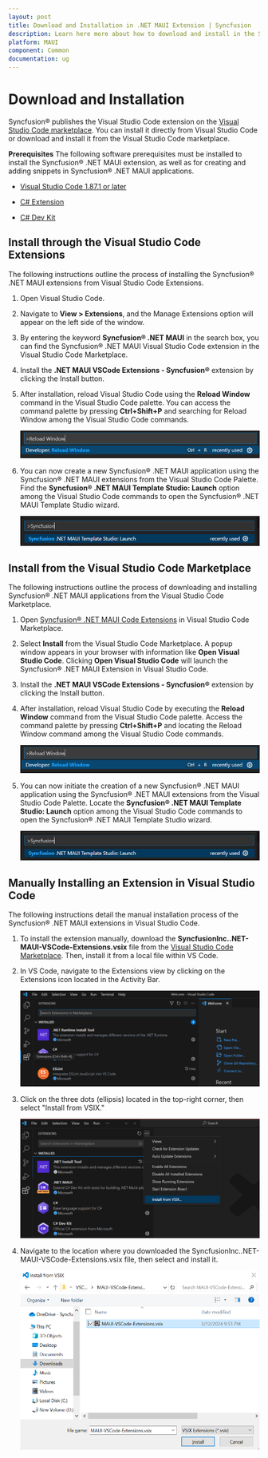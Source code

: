 ```yaml
---
layout: post
title: Download and Installation in .NET MAUI Extension | Syncfusion
description: Learn here more about how to download and install in the Syncfusion .NET MAUI Extension for Visual Studio Code and much more.
platform: MAUI
component: Common
documentation: ug
---
```


# Download and Installation
Syncfusion® publishes the Visual Studio Code extension on the [Visual Studio Code marketplace](https://marketplace.visualstudio.com/items?itemName=SyncfusionInc.MAUI-VSCode-Extensions). You can install it directly from Visual Studio Code or download and install it from the Visual Studio Code marketplace.

**Prerequisites**
The following software prerequisites must be installed to install the Syncfusion® .NET MAUI extension, as well as for creating and adding snippets in Syncfusion® .NET MAUI applications.

* [Visual Studio Code 1.87.1 or later](https://code.visualstudio.com/download)

* [C# Extension ](https://marketplace.visualstudio.com/items?itemName=ms-dotnettools.csharp) 

* [C# Dev Kit](https://marketplace.visualstudio.com/items?itemName=ms-dotnettools.csdevkit)

## Install through the Visual Studio Code Extensions
The following instructions outline the process of installing the Syncfusion® .NET MAUI extensions from Visual Studio Code Extensions.

1.	Open Visual Studio Code.

2.	Navigate to **View > Extensions**, and the Manage Extensions option will appear on the left side of the window.

3.	By entering the keyword **Syncfusion® .NET MAUI** in the search box, you can find the Syncfusion® .NET MAUI Visual Studio Code extension in the Visual Studio Code Marketplace.

4.	Install the **.NET MAUI VSCode Extensions - Syncfusion®** extension by clicking the Install button.

5.	After installation, reload Visual Studio Code using the **Reload Window** command in the Visual Studio Code palette. You can access the command palette by pressing **Ctrl+Shift+P** and searching for Reload Window among the Visual Studio Code commands.

    ![Reload-Window](images/Reload-Window.png)

6.	You can now create a new Syncfusion® .NET MAUI application using the Syncfusion® .NET MAUI extensions from the Visual Studio Code Palette. Find the **Syncfusion® .NET MAUI Template Studio: Launch** option among the Visual Studio Code commands to open the Syncfusion® .NET MAUI Template Studio wizard.

    ![CreateProjectPalette](images/CreateProjectPalette.png)

## Install from the Visual Studio Code Marketplace

The following instructions outline the process of downloading and installing Syncfusion® .NET MAUI applications from the Visual Studio Code Marketplace.

1.	Open [Syncfusion® .NET MAUI Code Extensions](https://marketplace.visualstudio.com/items?itemName=SyncfusionInc.MAUI-VSCode-Extensions) in Visual Studio Code Marketplace.

2.	Select **Install** from the Visual Studio Code Marketplace. A popup window appears in your browser with information like **Open Visual Studio Code**. Clicking **Open Visual Studio Code** will launch the Syncfusion® .NET MAUI Extension in Visual Studio Code.

3.	Install the **.NET MAUI VSCode Extensions - Syncfusion®** extension by clicking the Install button.

4.	After installation, reload Visual Studio Code by executing the **Reload Window** command from the Visual Studio Code palette. Access the command palette by pressing **Ctrl+Shift+P** and locating the Reload Window command among the Visual Studio Code commands.

    ![Reload-Window](images/Reload-Window.png)
5.	You can now initiate the creation of a new Syncfusion® .NET MAUI application using the Syncfusion® .NET MAUI extensions from the Visual Studio Code Palette. Locate the **Syncfusion® .NET MAUI Template Studio: Launch** option among the Visual Studio Code commands to open the Syncfusion® .NET MAUI Template Studio wizard.

    ![CreateProjectPalette](images/CreateProjectPalette.png)

## Manually Installing an Extension in Visual Studio Code

The following instructions detail the manual installation process of the Syncfusion® .NET MAUI extensions in Visual Studio Code.

1.	To install the extension manually, download the **SyncfusionInc..NET-MAUI-VSCode-Extensions.vsix** file from the [Visual Studio Code Marketplace](https://marketplace.visualstudio.com/items?itemName=SyncfusionInc.MAUI-VSCode-Extensions). Then, install it from a local file within VS Code.

2.	In VS Code, navigate to the Extensions view by clicking on the Extensions icon located in the Activity Bar.

    ![ExtensionIcon](images/ExtensionIcon.png)

3.	Click on the three dots (ellipsis) located in the top-right corner, then select "Install from VSIX."
  
    ![InstallVsix](images/InstallVsix.png)

4.	Navigate to the location where you downloaded the SyncfusionInc..NET-MAUI-VSCode-Extensions.vsix file, then select and install it.

    ![DownloadVsix](images/DownloadVsix.png)
    